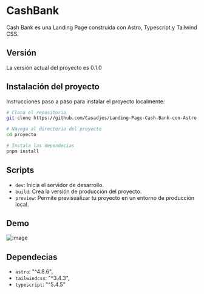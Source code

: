 # CashBank

Cash Bank es una Landing Page construida con Astro, Typescript y Tailwind CSS.

## Versión

La versión actual del proyecto es 0.1.0

## Instalación del proyecto

Instrucciones paso a paso para instalar el proyecto localmente:

```bash
# Clona el repositorio
git clone https://github.com/Casadjes/Landing-Page-Cash-Bank-con-Astro.git

# Navega al directorio del proyecto
cd proyecto

# Instala las dependecias
pnpm install
```

## Scripts

- `dev`: Inicia el servidor de desarrollo.
- `build`: Crea la versión de producción del proyecto.
- `preview`: Permite previsualizar tu proyecto en un entorno de producción local.

## Demo

![image](https://github.com/Casadjes/Landing-Page-Cash-Bank-con-Astro/assets/115717042/83187c98-7886-4866-8d91-6354f1381d9a)

## Dependecias

- `astro`: "^4.8.6",
- `tailwindcss`: "^3.4.3",
- `typescript`: "^5.4.5"




